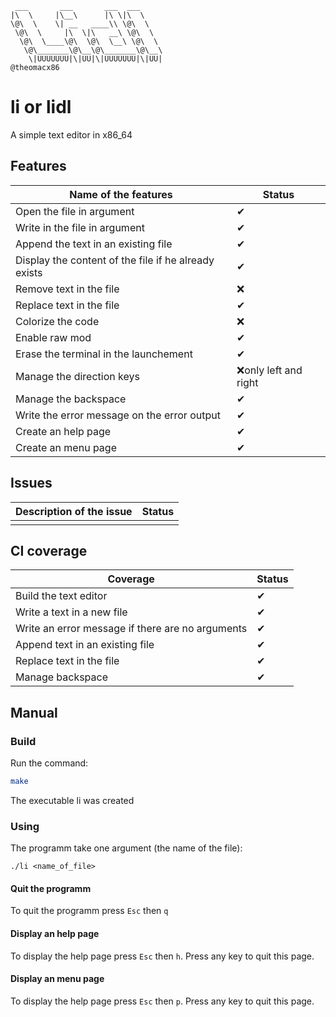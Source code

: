 ```
 ___       ___       ___  ___
|\  \     |\__\      |\ \|\  \
\@\  \    \| __   ____\\ \@\  \
 \@\  \     |\  \|\   __\ \@\  \
  \@\  \____\@\  \@\  \__\ \@\  \
   \@\_______\@\__\@\_______\@\__\
    \|UUUUUUU|\|UU|\|UUUUUUU|\|UU|
@theomacx86
```

# li or lidl
A simple text editor in x86_64

## Features

|Name of the features| Status |
|---|---|
|Open the file in argument|✔|
|Write in the file in argument|✔|
|Append the text in an existing file|✔|
|Display the content of the file if he already exists|✔|
|Remove text in the file|❌|
|Replace text in the file|✔|
|Colorize the code|❌|
|Enable raw mod|✔|
|Erase the terminal in the launchement|✔|
|Manage the direction keys|❌only left and right|
|Manage the backspace|✔|
|Write the error message on the error output|✔|
|Create an help page|✔|
|Create an menu page|✔|

## Issues

|Description of the issue | Status |
|-------|---|
|||

## CI coverage

|Coverage| Status |
|---|---|
|Build the text editor|✔|
|Write a text in a new file|✔|
|Write an error message if there are no arguments|✔|
|Append text in an existing file|✔|
|Replace text in the file|✔|
|Manage backspace|✔|

## Manual

### Build

Run the command:

```sh
make
```

The executable li was created

### Using

The programm take one argument (the name of the file):

```
./li <name_of_file>
```

#### Quit the programm

To quit the programm press `Esc` then `q`

#### Display an help page

To display the help page press `Esc` then `h`. Press any key to quit this page.

#### Display an menu page

To display the help page press `Esc` then `p`. Press any key to quit this page.
